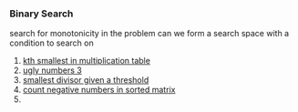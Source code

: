 ### Binary Search

search for monotonicity in the problem 
can we form a search space with a condition to search on

1. [kth smallest in multiplication table](https://leetcode.com/problems/kth-smallest-number-in-multiplication-table/)
2. [ugly numbers 3](https://leetcode.com/problems/ugly-number-iii/)
3. [smallest divisor given a threshold](https://leetcode.com/problems/find-the-smallest-divisor-given-a-threshold/)
4. [count negative numbers in sorted matrix](https://leetcode.com/problems/count-negative-numbers-in-a-sorted-matrix/)
5. 

